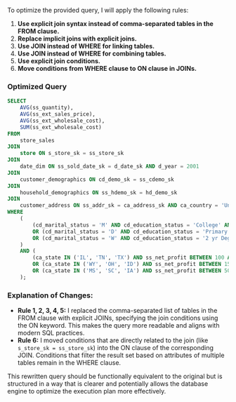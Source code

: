 To optimize the provided query, I will apply the following rules:

1. **Use explicit join syntax instead of comma-separated tables in the FROM clause.**
2. **Replace implicit joins with explicit joins.**
3. **Use JOIN instead of WHERE for linking tables.**
4. **Use JOIN instead of WHERE for combining tables.**
5. **Use explicit join conditions.**
6. **Move conditions from WHERE clause to ON clause in JOINs.**

### Optimized Query

```sql
SELECT 
    AVG(ss_quantity),
    AVG(ss_ext_sales_price),
    AVG(ss_ext_wholesale_cost),
    SUM(ss_ext_wholesale_cost)
FROM 
    store_sales
JOIN 
    store ON s_store_sk = ss_store_sk
JOIN 
    date_dim ON ss_sold_date_sk = d_date_sk AND d_year = 2001
JOIN 
    customer_demographics ON cd_demo_sk = ss_cdemo_sk
JOIN 
    household_demographics ON ss_hdemo_sk = hd_demo_sk
JOIN 
    customer_address ON ss_addr_sk = ca_address_sk AND ca_country = 'United States'
WHERE 
    (
        (cd_marital_status = 'M' AND cd_education_status = 'College' AND ss_sales_price BETWEEN 100.00 AND 150.00 AND hd_dep_count = 3)
        OR (cd_marital_status = 'D' AND cd_education_status = 'Primary' AND ss_sales_price BETWEEN 50.00 AND 100.00 AND hd_dep_count = 1)
        OR (cd_marital_status = 'W' AND cd_education_status = '2 yr Degree' AND ss_sales_price BETWEEN 150.00 AND 200.00 AND hd_dep_count = 1)
    )
    AND (
        (ca_state IN ('IL', 'TN', 'TX') AND ss_net_profit BETWEEN 100 AND 200)
        OR (ca_state IN ('WY', 'OH', 'ID') AND ss_net_profit BETWEEN 150 AND 300)
        OR (ca_state IN ('MS', 'SC', 'IA') AND ss_net_profit BETWEEN 50 AND 250)
    );
```

### Explanation of Changes:
- **Rule 1, 2, 3, 4, 5:** I replaced the comma-separated list of tables in the FROM clause with explicit JOINs, specifying the join conditions using the ON keyword. This makes the query more readable and aligns with modern SQL practices.
- **Rule 6:** I moved conditions that are directly related to the join (like `s_store_sk = ss_store_sk`) into the ON clause of the corresponding JOIN. Conditions that filter the result set based on attributes of multiple tables remain in the WHERE clause.

This rewritten query should be functionally equivalent to the original but is structured in a way that is clearer and potentially allows the database engine to optimize the execution plan more effectively.